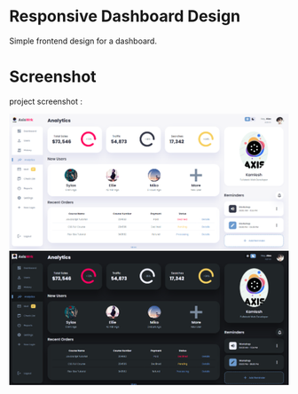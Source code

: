 # Responsive Dashboard Design  
Simple frontend design for a dashboard.

# Screenshot
project screenshot :

![screenshot1](pic1.png)
![screenshot2](pic2.png)

